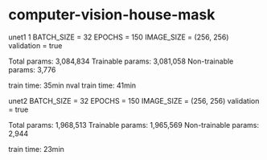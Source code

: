 # computer-vision-house-mask

unet1
1
BATCH_SIZE = 32
EPOCHS = 150
IMAGE_SIZE = (256, 256)
validation = true

Total params: 3,084,834
Trainable params: 3,081,058
Non-trainable params: 3,776

train time: 35min
nval train time: 41min

unet2
BATCH_SIZE = 32
EPOCHS = 150
IMAGE_SIZE = (256, 256)
validation = true

Total params: 1,968,513
Trainable params: 1,965,569
Non-trainable params: 2,944

train time: 23min
